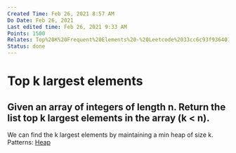 ```yaml
---
Created Time: Feb 26, 2021 8:57 AM
Do Date: Feb 26, 2021
Last edited time: Feb 26, 2021 9:33 AM
Points: 1500
Relates: Top%20K%20Frequent%20Elements%20-%20Leetcode%2033cc6c93f93640178db28e2d33256e63.md
Status: done
---
```


# Top k largest elements

Given an array of integers of length n. Return the list top k largest elements in the array (k < n). 
---
We can find the k largest elements by maintaining a min heap of size k.
Patterns: [Heap](Heap.md)